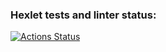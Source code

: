 ### Hexlet tests and linter status:
[![Actions Status](https://github.com/Syrupred/frontend-project-lvl3/workflows/hexlet-check/badge.svg)](https://github.com/Syrupred/frontend-project-lvl3/actions)